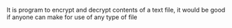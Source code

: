 It is program to encrypt and decrypt contents of a text file, it would be good if anyone can make for use of any type of file
